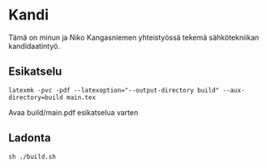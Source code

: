 # Kandi
Tämä on minun ja Niko Kangasniemen yhteistyössä tekemä sähkötekniikan kandidaatintyö.
## Esikatselu
```
latexmk -pvc -pdf --latexoption="--output-directory build" --aux-directory=build main.tex
```
Avaa build/main.pdf esikatselua varten

## Ladonta
```
sh ./build.sh
```
